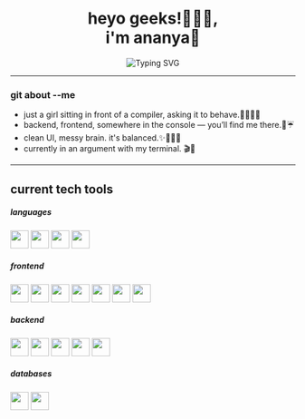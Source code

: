 <!-- Profile ReadMe Start -->
<h1 align="center">heyo geeks!🧑🏻‍💻,  </br>i'm ananya🩷</h1>
<p align="center">
  <img src="https://readme-typing-svg.herokuapp.com?font=Fira+Code&duration=2000&pause=1000&color=FF90BB&center=true&vCenter=true&width=435&lines=developing+developer+☕️;multi-stack+learner+🎧;semi-stable,+slightly+obsessed+🎀" alt="Typing SVG" />
</p>

---
### git about --me

- just a girl sitting in front of a compiler, asking it to behave.👩🏻‍💻🎀  
- backend, frontend, somewhere in the console — you’ll find me there.💬☔  
- clean UI, messy brain. it's balanced.✨🤷🏻‍♀️
- currently in an argument with my terminal. 🎬🔪

---

<!-- Tech Stack Section -->
<h2><b>current tech tools</b></h2>

<!-- Programming Languages -->
<h5>languages</h5>
<p align="left">
  <img src="https://img.shields.io/badge/Java-007396?style=for-the-badge&logo=java&logoColor=white" height="32"/>
  <img src="https://img.shields.io/badge/C-00599C?style=for-the-badge&logo=c&logoColor=white" height="32"/>
  <img src="https://img.shields.io/badge/C++-004482?style=for-the-badge&logo=c%2B%2B&logoColor=white" height="32"/>
  <img src="https://img.shields.io/badge/Python-3776AB?style=for-the-badge&logo=python&logoColor=white" height="32"/>
</p>

<h5>frontend</h5>
<p align="left">
  <img src="https://img.shields.io/badge/HTML5-E34F26?style=for-the-badge&logo=html5&logoColor=white" height="32"/>
  <img src="https://img.shields.io/badge/CSS3-1572B6?style=for-the-badge&logo=css3&logoColor=white" height="32"/>
  <img src="https://img.shields.io/badge/Bootstrap-7952B3?style=for-the-badge&logo=bootstrap&logoColor=white" height="32"/>
  <img src="https://img.shields.io/badge/Tailwind_CSS-38B2AC?style=for-the-badge&logo=tailwindcss&logoColor=white" height="32"/>
  <img src="https://img.shields.io/badge/JavaScript-F7DF1E?style=for-the-badge&logo=javascript&logoColor=black" height="32"/>
  <img src="https://img.shields.io/badge/React-61DAFB?style=for-the-badge&logo=react&logoColor=black" height="32"/>
  <img src="https://img.shields.io/badge/three.js-000000?style=for-the-badge&logo=three.js&logoColor=white" height="32"/>
</p>

<h5>backend</h5>
<p align="left">
  <img src="https://img.shields.io/badge/Node.js-339933?style=for-the-badge&logo=nodedotjs&logoColor=white" height="32"/>
  <img src="https://img.shields.io/badge/Express.js-000000?style=for-the-badge&logo=express&logoColor=white" height="32"/>
  <img src="https://img.shields.io/badge/EJS-4F5D95?style=for-the-badge&logo=javascript&logoColor=white" height="32"/>
  <img src="https://img.shields.io/badge/Axios-5A29E4?style=for-the-badge&logo=axios&logoColor=white" height="32"/>
  <img src="https://img.shields.io/badge/REST%20API-FF6F00?style=for-the-badge&logo=api&logoColor=white" height="32"/>
</p>

<h5>databases</h5>
<p align="left">
  <img src="https://img.shields.io/badge/PostgreSQL-4169E1?style=for-the-badge&logo=postgresql&logoColor=white" height="32"/>
  <img src="https://img.shields.io/badge/MySQL-4479A1?style=for-the-badge&logo=mysql&logoColor=white" height="32"/>
</p>


